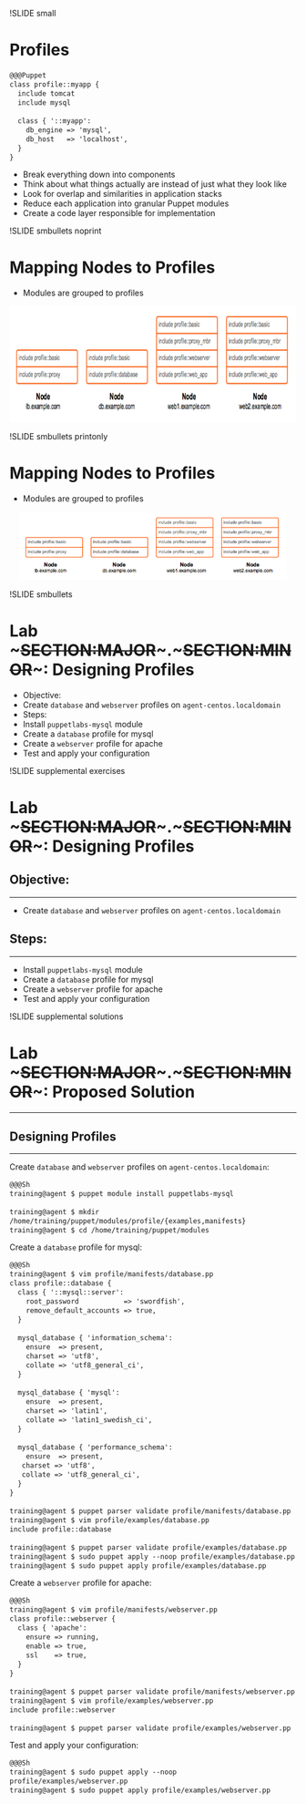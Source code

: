 !SLIDE small
# Profiles

    @@@Puppet
    class profile::myapp {
      include tomcat
      include mysql

      class { '::myapp':
        db_engine => 'mysql',
        db_host   => 'localhost',
      }
    }

* Break everything down into components
* Think about what things actually are instead of just what they look like
* Look for overlap and similarities in application stacks
* Reduce each application into granular Puppet modules
* Create a code layer responsible for implementation


!SLIDE smbullets noprint
# Mapping Nodes to Profiles

* Modules are grouped to profiles

<center><img src="./_images/profile_classification.png" style="width:800px;height:204px;" alt="Profile Classification"/></center>


!SLIDE smbullets printonly
# Mapping Nodes to Profiles

* Modules are grouped to profiles

<center><img src="./_images/profile_classification.png" style="width:470px;height:120px;" alt="Profile Classification"/></center>


!SLIDE smbullets 
# Lab ~~~SECTION:MAJOR~~~.~~~SECTION:MINOR~~~: Designing Profiles

* Objective:
 * Create `database` and `webserver` profiles on `agent-centos.localdomain`
* Steps:
 * Install `puppetlabs-mysql` module
 * Create a `database` profile for mysql
 * Create a `webserver` profile for apache
 * Test and apply your configuration


!SLIDE supplemental exercises
# Lab ~~~SECTION:MAJOR~~~.~~~SECTION:MINOR~~~: Designing Profiles

## Objective:

****

* Create `database` and `webserver` profiles on `agent-centos.localdomain`

## Steps:

****

* Install `puppetlabs-mysql` module
* Create a `database` profile for mysql
* Create a `webserver` profile for apache
* Test and apply your configuration


!SLIDE supplemental solutions
# Lab ~~~SECTION:MAJOR~~~.~~~SECTION:MINOR~~~: Proposed Solution

****

## Designing Profiles

****

Create `database` and `webserver` profiles on `agent-centos.localdomain`:

    @@@Sh
    training@agent $ puppet module install puppetlabs-mysql

    training@agent $ mkdir /home/training/puppet/modules/profile/{examples,manifests}
    training@agent $ cd /home/training/puppet/modules

Create a `database` profile for mysql:

    @@@Sh
    training@agent $ vim profile/manifests/database.pp
    class profile::database {
      class { '::mysql::server':
        root_password           => 'swordfish',
        remove_default_accounts => true,
      }

      mysql_database { 'information_schema':
        ensure  => present,
        charset => 'utf8',
        collate => 'utf8_general_ci',
      }

      mysql_database { 'mysql':
        ensure  => present,
        charset => 'latin1',
        collate => 'latin1_swedish_ci',
      }

      mysql_database { 'performance_schema':
        ensure  => present,
       charset => 'utf8',
       collate => 'utf8_general_ci',
      }
    }

    training@agent $ puppet parser validate profile/manifests/database.pp
    training@agent $ vim profile/examples/database.pp
    include profile::database

    training@agent $ puppet parser validate profile/examples/database.pp
    training@agent $ sudo puppet apply --noop profile/examples/database.pp
    training@agent $ sudo puppet apply profile/examples/database.pp

Create a `webserver` profile for apache:

    @@@Sh
    training@agent $ vim profile/manifests/webserver.pp
    class profile::webserver {
      class { 'apache':
        ensure => running,
        enable => true,
        ssl    => true,
      }
    }

    training@agent $ puppet parser validate profile/manifests/webserver.pp
    training@agent $ vim profile/examples/webserver.pp
    include profile::webserver

    training@agent $ puppet parser validate profile/examples/webserver.pp

Test and apply your configuration:

    @@@Sh
    training@agent $ sudo puppet apply --noop profile/examples/webserver.pp
    training@agent $ sudo puppet apply profile/examples/webserver.pp
